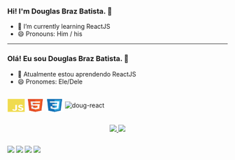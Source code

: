 ### Hi! I'm Douglas Braz Batista. 👋

- 🌱 I’m currently learning ReactJS
- 😄 Pronouns: Him / his
  
---------------------------------------------------------

### Olá! Eu sou Douglas Braz Batista. 👋

- 🌱 Atualmente estou aprendendo ReactJS
- 😄 Pronomes: Ele/Dele

<div style="display: inline_block"><br>
  <img align="center" alt="doug-Js" height="30" width="40" src="https://raw.githubusercontent.com/devicons/devicon/master/icons/javascript/javascript-plain.svg">
  <img align="center" alt="doug-HTML" height="30" width="40" src="https://raw.githubusercontent.com/devicons/devicon/master/icons/html5/html5-original.svg">
  <img align="center" alt="doug-CSS" height="30" width="40" src="https://raw.githubusercontent.com/devicons/devicon/master/icons/css3/css3-original.svg"> 
  <img align="center" alt="doug-react" height="30" width="80" src="https://cdn.jsdelivr.net/gh/devicons/devicon/icons/react/react-original.svg"> 
</div>

##

<div align="center">
  <a href="https://github.com/ltkbigdad">
  <img height="150em" src="https://github-readme-stats.vercel.app/api?username=ltkbigdad&show_icons=true&theme=dracula&include_all_commits=true&count_private=true"/>
  <img height="130em" src="https://github-readme-stats.vercel.app/api/top-langs/?username=ltkbigdad&layout=compact&langs_count=7&theme=dracula"/>
</div>


  
  ##
  
  <div> 
  
  <a href="https://www.instagram.com/dougbbatista" target="_blank"><img src="https://img.shields.io/badge/-Instagram-%23E4405F?style=for-the-badge&logo=instagram&logoColor=white" target="_blank"></a>
  <a href = "mailto:doug.batista@live.com"><img src="https://img.shields.io/badge/Microsoft_Outlook-0078D4?style=for-the-badge&logo=microsoft-outlook&logoColor=white" target="_blank"></a>
  <a href="https://www.linkedin.com/in/dougbatista" target="_blank"><img src="https://img.shields.io/badge/-LinkedIn-%230077B5?style=for-the-badge&logo=linkedin&logoColor=white" target="_blank"></a> 
  <a href="https://twitter.com/dougbbatista" target="_blank"><img src="https://img.shields.io/badge/Twitter-1DA1F2?style=for-the-badge&logo=twitter&logoColor=white" target="_blank"></a>   
 

 
</div>



  
